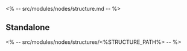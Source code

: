 <% -- src/modules/nodes/structure.md -- %>

## Standalone

<% -- src/modules/nodes/structures/<%STRUCTURE_PATH%> -- %>